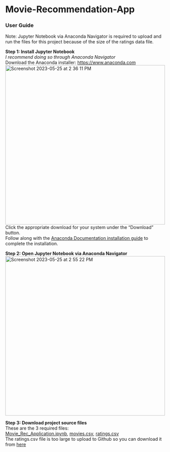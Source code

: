 # Movie-Recommendation-App

<h3>User Guide</h3>

Note: Jupyter Notebook via Anaconda Navigator is required to upload and run the files for this project because of the size of the ratings data file.

<b>Step 1: Install Jupyter Notebook</b><br>
<em>I recommend doing so through Anaconda Navigator</em><br>
Download the Anaconda installer: https://www.anaconda.com<br> 
<img width="500" alt="Screenshot 2023-05-25 at 2 36 11 PM" src="https://github.com/lokiidokii/Movie-Recommendation-App/assets/39343886/a8e0cf4e-5022-4799-b95e-386127c5cccf"><br>
Click the appropriate download for your system under the “Download” button.<br> 
Follow along with the <a href="https://docs.anaconda.com/free/anaconda/install/windows/">Anaconda Documentation installation guide</a> to complete the installation.<br>

<b>Step 2: Open Jupyter Notebook via Anaconda Navigator</b><br>
<img width="500" alt="Screenshot 2023-05-25 at 2 55 22 PM" src="https://github.com/lokiidokii/Movie-Recommendation-App/assets/39343886/8a263285-64ce-4fc1-a961-6be3edfdec22">

<b>Step 3: Download project source files</b><br>
These are the 3 required files: <br>
<a href="https://github.com/lokiidokii/Movie-Recommendation-App/blob/main/Movie_Rec_Application.ipynb"> Movie_Rec_Application.ipynb</a>,
<a href="https://github.com/lokiidokii/Movie-Recommendation-App/blob/main/movies.csv"> movies.csv</a>,
<a href="https://grouplens.org/datasets/movielens/25m/">ratings.csv</a> <br>
The ratings.csv file is too large to upload to Github so you can download it from <a href="https://grouplens.org/datasets/movielens/25m/">here</a>

